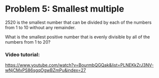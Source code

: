 # Problem 5: Smallest multiple

2520 is the smallest number that can be divided by each of the numbers from 1 to 10 without any remainder.

What is the smallest positive number that is evenly divisible by all of the numbers from 1 to 20?

### Video tutorial: 
https://www.youtube.com/watch?v=BourmbQGQak&list=PLNEKkZrJ3NV-wNjCMxPS86sgqOgwBZmPu&index=27
